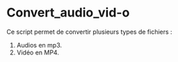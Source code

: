 # Convert_audio_vid-o

Ce script permet de convertir plusieurs types de fichiers :
1. Audios en mp3.
2. Vidéo en MP4.
